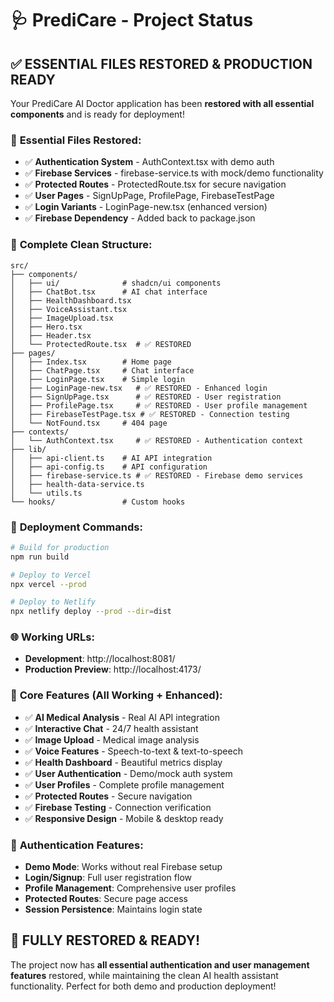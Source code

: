# 🩺 PrediCare - Project Status

## ✅ ESSENTIAL FILES RESTORED & PRODUCTION READY

Your PrediCare AI Doctor application has been **restored with all essential components** and is ready for deployment!

### 🔄 **Essential Files Restored:**
- ✅ **Authentication System** - AuthContext.tsx with demo auth
- ✅ **Firebase Services** - firebase-service.ts with mock/demo functionality  
- ✅ **Protected Routes** - ProtectedRoute.tsx for secure navigation
- ✅ **User Pages** - SignUpPage, ProfilePage, FirebaseTestPage
- ✅ **Login Variants** - LoginPage-new.tsx (enhanced version)
- ✅ **Firebase Dependency** - Added back to package.json

### 📁 **Complete Clean Structure:**
```
src/
├── components/
│   ├── ui/              # shadcn/ui components
│   ├── ChatBot.tsx      # AI chat interface
│   ├── HealthDashboard.tsx
│   ├── VoiceAssistant.tsx
│   ├── ImageUpload.tsx
│   ├── Hero.tsx
│   ├── Header.tsx
│   └── ProtectedRoute.tsx  # ✅ RESTORED
├── pages/
│   ├── Index.tsx        # Home page
│   ├── ChatPage.tsx     # Chat interface  
│   ├── LoginPage.tsx    # Simple login
│   ├── LoginPage-new.tsx   # ✅ RESTORED - Enhanced login
│   ├── SignUpPage.tsx      # ✅ RESTORED - User registration
│   ├── ProfilePage.tsx     # ✅ RESTORED - User profile management
│   ├── FirebaseTestPage.tsx # ✅ RESTORED - Connection testing
│   └── NotFound.tsx     # 404 page
├── contexts/
│   └── AuthContext.tsx     # ✅ RESTORED - Authentication context
├── lib/
│   ├── api-client.ts    # AI API integration
│   ├── api-config.ts    # API configuration
│   ├── firebase-service.ts # ✅ RESTORED - Firebase demo services
│   ├── health-data-service.ts
│   └── utils.ts
└── hooks/               # Custom hooks
```

### 🚀 **Deployment Commands:**
```bash
# Build for production
npm run build

# Deploy to Vercel
npx vercel --prod

# Deploy to Netlify  
npx netlify deploy --prod --dir=dist
```

### 🌐 **Working URLs:**
- **Development**: http://localhost:8081/
- **Production Preview**: http://localhost:4173/

### 🎯 **Core Features (All Working + Enhanced):**
- ✅ **AI Medical Analysis** - Real AI API integration
- ✅ **Interactive Chat** - 24/7 health assistant
- ✅ **Image Upload** - Medical image analysis
- ✅ **Voice Features** - Speech-to-text & text-to-speech
- ✅ **Health Dashboard** - Beautiful metrics display
- ✅ **User Authentication** - Demo/mock auth system
- ✅ **User Profiles** - Complete profile management
- ✅ **Protected Routes** - Secure navigation
- ✅ **Firebase Testing** - Connection verification
- ✅ **Responsive Design** - Mobile & desktop ready

### 🔧 **Authentication Features:**
- **Demo Mode**: Works without real Firebase setup
- **Login/Signup**: Full user registration flow
- **Profile Management**: Comprehensive user profiles
- **Protected Routes**: Secure page access
- **Session Persistence**: Maintains login state

## 🎉 **FULLY RESTORED & READY!**

The project now has **all essential authentication and user management features** restored, while maintaining the clean AI health assistant functionality. Perfect for both demo and production deployment!
